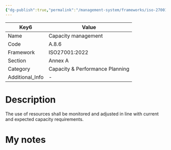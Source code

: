 ```yaml
---
{"dg-publish":true,"permalink":"/management-system/frameworks/iso-27001-2022/iso-27001-2022-a-8-6/","tags":["requirement"],"noteIcon":"1"}
---
```



<div><table class="dataview table-view-table"><thead class="table-view-thead"><tr class="table-view-tr-header"><th class="table-view-th"><span>Key</span><span class="dataview small-text">6</span></th><th class="table-view-th"><span>Value</span></th></tr></thead><tbody class="table-view-tbody"><tr><td><span>Name</span></td><td><span>Capacity management</span></td></tr><tr><td><span>Code</span></td><td><span>A.8.6</span></td></tr><tr><td><span>Framework</span></td><td><span>ISO27001:2022</span></td></tr><tr><td><span>Section</span></td><td><span>Annex A</span></td></tr><tr><td><span>Category</span></td><td><span>Capacity &amp; Performance Planning</span></td></tr><tr><td><span>Additional_Info</span></td><td><span>-</span></td></tr></tbody></table></div>

# Description

The use of resources shall be monitored and adjusted in line with current and expected capacity requirements.

# My notes
